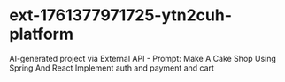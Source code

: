 # ext-1761377971725-ytn2cuh-platform
AI-generated project via External API - Prompt: Make A Cake Shop Using Spring And React Implement auth and payment and cart

